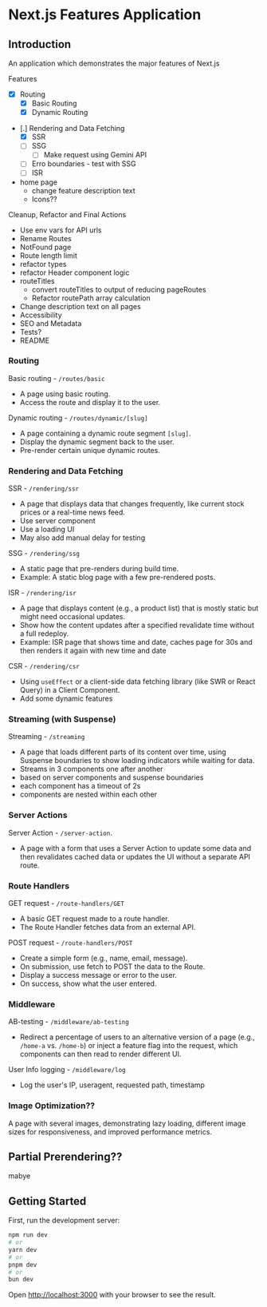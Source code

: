 # Next.js Features Application

## Introduction

An application which demonstrates the major features of Next.js

Features
- [X] Routing
    - [X] Basic Routing
    - [X] Dynamic Routing
- [.] Rendering and Data Fetching
    - [X] SSR
    - [ ] SSG
        - [ ] Make request using Gemini API
    - [ ] Erro boundaries - test with SSG
    - [ ] ISR
- home page
    - change feature description text
    - Icons??

Cleanup, Refactor and Final Actions
- Use env vars for API urls
- Rename Routes
- NotFound page
- Route length limit
- refactor types
- refactor Header component logic
- routeTitles
    - convert routeTitles to output of reducing pageRoutes
    - Refactor routePath array calculation
- Change description text on all pages
- Accessibility
- SEO and Metadata
- Tests?
- README

### Routing

Basic routing - `/routes/basic`
- A page using basic routing.
- Access the route and display it to the user.

Dynamic routing - `/routes/dynamic/[slug]`
- A page containing a dynamic route segment `[slug]`.
- Display the dynamic segment back to the user.
- Pre-render certain unique dynamic routes.

### Rendering and Data Fetching

SSR - `/rendering/ssr`
- A page that displays data that changes frequently, like current stock prices or a real-time news feed.
- Use server component
- Use a loading UI
- May also add manual delay for testing

SSG - `/rendering/ssg`
- A static page that pre-renders during build time.
- Example: A static blog page with a few pre-rendered posts.

ISR - `/rendering/isr`
- A page that displays content (e.g., a product list) that is mostly static but might need occasional updates.
- Show how the content updates after a specified revalidate time without a full redeploy.
- Example: ISR page that shows time and date, caches page for 30s and then renders it again with new time and date

CSR - `/rendering/csr`
- Using `useEffect` or a client-side data fetching library (like SWR or React Query) in a Client Component.
- Add some dynamic features

### Streaming (with Suspense)

Streaming  - `/streaming`
- A page that loads different parts of its content over time, using Suspense boundaries to show loading indicators while waiting for data.
- Streams in 3 components one after another
- based on server components and suspense boundaries
- each component has a timeout of 2s
- components are nested within each other

### Server Actions

Server Action - `/server-action`.
- A page with a form that uses a Server Action to update some data and then revalidates cached data or updates the UI without a separate API route.
 
### Route Handlers

GET request - `/route-handlers/GET`
- A basic GET request made to a route handler.
- The Route Handler fetches data from an external API.

POST request - `/route-handlers/POST`
- Create a simple form (e.g., name, email, message).
- On submission, use fetch to POST the data to the Route.
- Display a success message or error to the user.
- On success, show what the user entered.

### Middleware

AB-testing - `/middleware/ab-testing`
- Redirect a percentage of users to an alternative version of a page (e.g., `/home-a` vs. `/home-b`) or inject a feature flag into the request, which components can then read to render different UI.

User Info logging - `/middleware/log`
- Log the user's IP, useragent, requested path, timestamp

### Image Optimization??

A page with several images, demonstrating lazy loading, different image sizes for responsiveness, and improved performance metrics.

## Partial Prerendering??

mabye

## Getting Started

First, run the development server:

```bash
npm run dev
# or
yarn dev
# or
pnpm dev
# or
bun dev
```

Open [http://localhost:3000](http://localhost:3000) with your browser to see the result.

